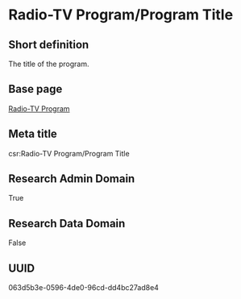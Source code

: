 # Radio-TV Program/Program Title
## Short definition
The title of the program.
## Base page
[Radio-TV Program](../../Objects/Radio-TV%20Program.md)
## Meta title
csr:Radio-TV Program/Program Title
## Research Admin Domain
True
## Research Data Domain
False
## UUID
063d5b3e-0596-4de0-96cd-dd4bc27ad8e4
